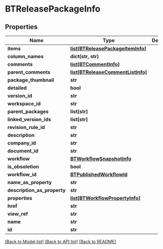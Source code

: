 # BTReleasePackageInfo

## Properties
Name | Type | Description | Notes
------------ | ------------- | ------------- | -------------
**items** | [**list[BTReleasePackageItemInfo]**](BTReleasePackageItemInfo.md) |  | [optional] 
**column_names** | **dict(str, str)** |  | [optional] 
**comments** | [**list[BTCommentInfo]**](BTCommentInfo.md) |  | [optional] 
**parent_comments** | [**list[BTReleaseCommentListInfo]**](BTReleaseCommentListInfo.md) |  | [optional] 
**package_thumbnail** | **str** |  | [optional] 
**detailed** | **bool** |  | [optional] 
**version_id** | **str** |  | [optional] 
**workspace_id** | **str** |  | [optional] 
**parent_packages** | **list[str]** |  | [optional] 
**linked_version_ids** | **list[str]** |  | [optional] 
**revision_rule_id** | **str** |  | [optional] 
**description** | **str** |  | [optional] 
**company_id** | **str** |  | [optional] 
**document_id** | **str** |  | [optional] 
**workflow** | [**BTWorkflowSnapshotInfo**](BTWorkflowSnapshotInfo.md) |  | [optional] 
**is_obsoletion** | **bool** |  | [optional] 
**workflow_id** | [**BTPublishedWorkflowId**](BTPublishedWorkflowId.md) |  | [optional] 
**name_as_property** | **str** |  | [optional] 
**description_as_property** | **str** |  | [optional] 
**properties** | [**list[BTWorkflowPropertyInfo]**](BTWorkflowPropertyInfo.md) |  | [optional] 
**href** | **str** |  | [optional] 
**view_ref** | **str** |  | [optional] 
**name** | **str** |  | [optional] 
**id** | **str** |  | [optional] 

[[Back to Model list]](../README.md#documentation-for-models) [[Back to API list]](../README.md#documentation-for-api-endpoints) [[Back to README]](../README.md)


